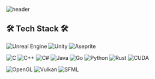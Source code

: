 
![header](https://capsule-render.vercel.app/api?type=slice&color=0:85ffef,50:a8deff,100:efe3ff&height=250&section=header&text=INDEX1207&rotate=16&fontAlignY=30&fontAlign=70&fontColor=ffff&fontSize=90)

🛠 Tech Stack 🛠
---
![Unreal Engine](https://img.shields.io/badge/Unreal-%23313131.svg?style=flat&logo=unrealengine&logoColor=white) ![Unity](https://img.shields.io/badge/Unity-%23000000.svg?style=flat&logo=unity&logoColor=white) ![Aseprite](https://img.shields.io/badge/Aseprite-ffffff?style=flat&logo=Aseprite&logoColor=)

![C](https://img.shields.io/badge/C-aaaaaa?style=flat&logo=c&logoColor=ffffff) ![C++](https://img.shields.io/badge/C++-008eff?style=flat&logo=cplusplus&logoColor=ffffff) ![C#](https://img.shields.io/badge/C%23-%23239120.svg?style=flat&logo=c-sharp&logoColor=white) ![Java](https://img.shields.io/badge/Java-%23ED8B00.svg?style=flat&logo=java&logoColor=white) ![Go](https://img.shields.io/badge/Go-%2300ADD8.svg?style=flat&logo=go&logoColor=white) 	![Python](https://img.shields.io/badge/Python-3670A0?style=flat&logo=python&logoColor=ffdd54) ![Rust](https://img.shields.io/badge/Rust-%23000000.svg?style=flat&logo=rust&logoColor=white)  ![CUDA](https://img.shields.io/badge/CUDA-%23000000.svg?style=flat&logo=Nvidia&logoColor=76B900)

![OpenGL](https://img.shields.io/badge/OpenGL-%23FFFFFF.svg?style=flat&logo=opengl) ![Vulkan](https://img.shields.io/badge/Vulkan-%23FFFFFF.svg?style=flat&logo=Vulkan&logoColor=red) ![SFML](https://img.shields.io/badge/SFML-%23FFFFFF.svg?style=flat&logo=SFML&logoColor=brightgreen)
